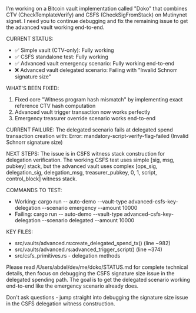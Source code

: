 I'm working on a Bitcoin vault implementation called "Doko" that combines CTV
  (CheckTemplateVerify) and CSFS (CheckSigFromStack) on Mutinynet signet. I need you to
  continue debugging and fix the remaining issue to get the advanced vault working
  end-to-end.

  CURRENT STATUS:
  - ✅ Simple vault (CTV-only): Fully working
  - ✅ CSFS standalone test: Fully working
  - ✅ Advanced vault emergency scenario: Fully working end-to-end
  - ❌ Advanced vault delegated scenario: Failing with "Invalid Schnorr signature size"

  WHAT'S BEEN FIXED:
  1. Fixed core "Witness program hash mismatch" by implementing exact reference CTV hash
  computation
  2. Advanced vault trigger transaction now works perfectly
  3. Emergency treasurer override scenario works end-to-end

  CURRENT FAILURE:
  The delegated scenario fails at delegated spend transaction creation with:
  Error: mandatory-script-verify-flag-failed (Invalid Schnorr signature size)

  NEXT STEPS:
  The issue is in CSFS witness stack construction for delegation verification. The working
   CSFS test uses simple [sig, msg, pubkey] stack, but the advanced vault uses complex
  [ops_sig, delegation_sig, delegation_msg, treasurer_pubkey, 0, 1, script, control_block]
   witness stack.

  COMMANDS TO TEST:
  - Working: cargo run -- auto-demo --vault-type advanced-csfs-key-delegation --scenario 
  emergency --amount 10000
  - Failing: cargo run -- auto-demo --vault-type advanced-csfs-key-delegation --scenario 
  delegated --amount 10000

  KEY FILES:
  - src/vaults/advanced.rs:create_delegated_spend_tx() (line ~982)
  - src/vaults/advanced.rs:advanced_trigger_script() (line ~374)
  - src/csfs_primitives.rs - delegation methods

  Please read /Users/abdel/dev/me/doko/STATUS.md for complete technical details, then
  focus on debugging the CSFS signature size issue in the delegated spending path. The
  goal is to get the delegated scenario working end-to-end like the emergency scenario
  already does.

  Don't ask questions - jump straight into debugging the signature size issue in the CSFS
  delegation witness construction.